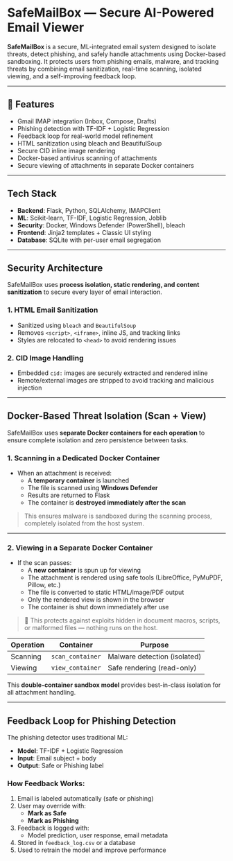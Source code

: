 # SafeMailBox — Secure AI-Powered Email Viewer

**SafeMailBox** is a secure, ML-integrated email system designed to isolate threats, detect phishing, and safely handle attachments using Docker-based sandboxing. It protects users from phishing emails, malware, and tracking threats by combining email sanitization, real-time scanning, isolated viewing, and a self-improving feedback loop.

---

## 🚀 Features

- Gmail IMAP integration (Inbox, Compose, Drafts)
- Phishing detection with TF-IDF + Logistic Regression
- Feedback loop for real-world model refinement
- HTML sanitization using bleach and BeautifulSoup
- Secure CID inline image rendering
- Docker-based antivirus scanning of attachments
- Secure viewing of attachments in separate Docker containers

---

## Tech Stack

- **Backend**: Flask, Python, SQLAlchemy, IMAPClient
- **ML**: Scikit-learn, TF-IDF, Logistic Regression, Joblib
- **Security**: Docker, Windows Defender (PowerShell), bleach
- **Frontend**: Jinja2 templates + Classic UI styling
- **Database**: SQLite with per-user email segregation

---

## Security Architecture

SafeMailBox uses **process isolation, static rendering, and content sanitization** to secure every layer of email interaction.

### 1. HTML Email Sanitization
- Sanitized using `bleach` and `BeautifulSoup`
- Removes `<script>`, `<iframe>`, inline JS, and tracking links
- Styles are relocated to `<head>` to avoid rendering issues

### 2. CID Image Handling
- Embedded `cid:` images are securely extracted and rendered inline
- Remote/external images are stripped to avoid tracking and malicious injection

---

## Docker-Based Threat Isolation (Scan + View)

SafeMailBox uses **separate Docker containers for each operation** to ensure complete isolation and zero persistence between tasks.

### 1. Scanning in a Dedicated Docker Container
- When an attachment is received:
  - A **temporary container** is launched
  - The file is scanned using **Windows Defender**
  - Results are returned to Flask
  - The container is **destroyed immediately after the scan**

> This ensures malware is sandboxed during the scanning process, completely isolated from the host system.

---

### 2. Viewing in a Separate Docker Container
- If the scan passes:
  - A **new container** is spun up for viewing
  - The attachment is rendered using safe tools (LibreOffice, PyMuPDF, Pillow, etc.)
  - The file is converted to static HTML/image/PDF output
  - Only the rendered view is shown in the browser
  - The container is shut down immediately after use

> 🔐 This protects against exploits hidden in document macros, scripts, or malformed files — nothing runs on the host.

| Operation | Container        | Purpose                         |
|-----------|------------------|---------------------------------|
| Scanning  | `scan_container` | Malware detection (isolated)   |
| Viewing   | `view_container` | Safe rendering (read-only)     |

This **double-container sandbox model** provides best-in-class isolation for all attachment handling.

---

## Feedback Loop for Phishing Detection

The phishing detector uses traditional ML:
- **Model**: TF-IDF + Logistic Regression
- **Input**: Email subject + body
- **Output**: Safe or Phishing label

### How Feedback Works:
1. Email is labeled automatically (safe or phishing)
2. User may override with:
   - **Mark as Safe**
   - **Mark as Phishing**
3. Feedback is logged with:
   - Model prediction, user response, email metadata
4. Stored in `feedback_log.csv` or a database
5. Used to retrain the model and improve performance

